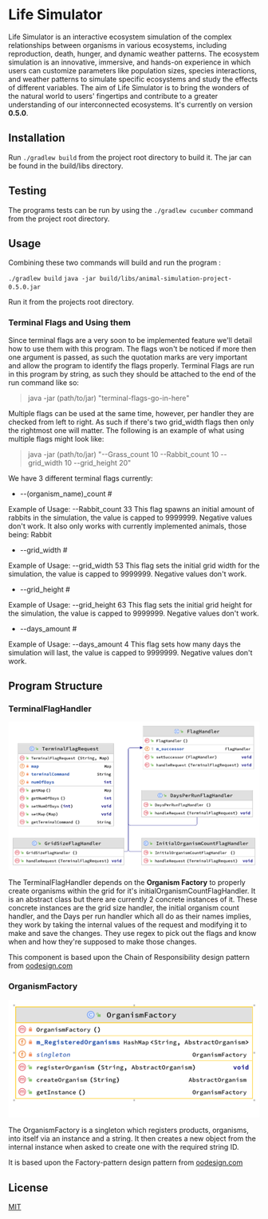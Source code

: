 # Life Simulator

Life Simulator is an interactive ecosystem simulation of the complex relationships between organisms in various ecosystems, including reproduction, death, hunger, and dynamic weather patterns. The ecosystem simulation is an innovative, immersive, and hands-on experience in which users can customize parameters like population sizes, species interactions, and weather patterns to simulate specific ecosystems and study the effects of different variables. The aim of Life Simulator is to bring the wonders of the natural world to users' fingertips and contribute to a greater understanding of our interconnected ecosystems.
It's currently on version **0.5.0**.

## Installation

Run `./gradlew build` from the project root directory to build it. The jar can be found in the build/libs directory.

## Testing

The programs tests can be run by using the `./gradlew cucumber` command from the project root directory.

## Usage


Combining these two commands will build and run the program :

`
./gradlew build
`
`
java -jar build/libs/animal-simulation-project-0.5.0.jar
`

Run it from the projects root directory.

### Terminal Flags and Using them

Since terminal flags are a very soon to be implemented feature we'll detail how to use them with this program. The flags won't be noticed if more then one argument is passed, as such the quotation marks are very important and allow the program to identify the flags properly.
Terminal Flags are run in this program by string, as such they should be attached to the end of the run command like so:

> java -jar (path/to/jar) "terminal-flags-go-in-here"

Multiple flags can be used at the same time, however, per handler they are checked from left to right. As such if there's two grid_width flags then only the rightmost one will matter. The following is an example of what using multiple flags might look like:

> java -jar (path/to/jar) "--Grass_count 10 --Rabbit_count 10 --grid_width 10 --grid_height 20"

We have 3 different terminal flags currently:

* --(organism_name)_count #

Example of Usage: --Rabbit_count 33
This flag spawns an initial amount of rabbits in the simulation, the value is capped to 9999999. Negative values don't work.
It also only works with currently implemented animals, those being:
Rabbit

* --grid_width #

Example of Usage: --grid_width 53
This flag sets the initial grid width for the simulation, the value is capped to 9999999. Negative values don't work.

* --grid_height #
 
Example of Usage: --grid_height 63
This flag sets the initial grid height for the simulation, the value is capped to 9999999. Negative values don't work.

* --days_amount #

Example of Usage: --days_amount 4
This flag sets how many days the simulation will last, the value is capped to 9999999. Negative values don't work.


## Program Structure

### TerminalFlagHandler

![TerminalFlagHandler diagram](./doc/UMLdiagrams/TerminalFlagHandler.png)

The TerminalFlagHandler depends on the **Organism Factory** to properly create organisms within the grid for it's initialOrganismCountFlagHandler. It is an abstract class but there are currently 2 concrete instances of it.
These concrete instances are the grid size handler, the initial organism count handler, and the Days per run handler which all do as their names implies, they work by taking the internal values of the request and modifying it to make and save the changes. They use regex to pick out the flags and know when and how they're supposed to make those changes.

This component is based upon the Chain of Responsibility design pattern from [oodesign.com](https://www.oodesign.com/chain-of-responsibility-pattern)

### OrganismFactory

![OrganismFactory diagram](./doc/UMLdiagrams/OrganismFactory.png)

The OrganismFactory is a singleton which registers products, organisms, into itself via an instance and a string. It then creates a new object from the internal instance when asked to create one with the required string ID. 

It is based upon the Factory-pattern design pattern from [oodesign.com](https://www.oodesign.com/factory-pattern)
## License

[MIT](https://choosealicense.com/licenses/mit/)
